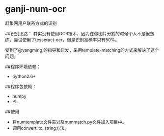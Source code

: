 ganji-num-ocr
=============

赶集网用户联系方式的识别

##识别思路：
其实没有使用OCR技术，因为在做图片分割的时候个人不是很熟练，尝试使用了tesseract-ocr，但是识别准确率只有50%。 

受到了@yangming 的指导和启发，采用template-matching的方式来解决了这个问题。

##程序环境依赖：
* python2.6+

##程序包依赖：
* numpy  
* PIL

##使用

* 将numtemplate文件夹以及nummatch.py文件加入项目中。
* 调用convert_to_string方法。